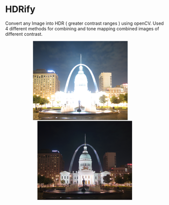 # HDRify
Convert any Image into HDR ( greater contrast ranges ) using openCV. Used 4 different methods for combining and tone mapping combined images of different contrast.
<p align="center">
<img src="img_15.jpg" width="300" height="250" title="Detect image">&nbsp;&nbsp;&nbsp;&nbsp;&nbsp;&nbsp;&nbsp;<img src="ldr-Reinhard.jpg" width="300" height="250" title="Scanned Image">
</p>
